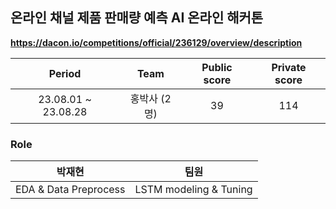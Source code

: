 ## 온라인 채널 제품 판매량 예측 AI 온라인 해커톤

**https://dacon.io/competitions/official/236129/overview/description**

| Period | Team | Public score | Private score |
|:---:|:---:|:---:|:---:|
| 23.08.01 ~ 23.08.28 | 홍박사 (2명) | 39 | 114 |

### Role
| 박재현 | 팀원 |
|:---:|:---:|
|  EDA & Data Preprocess | LSTM modeling & Tuning |
